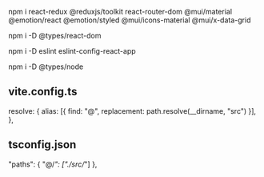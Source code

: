 npm i react-redux @reduxjs/toolkit react-router-dom @mui/material @emotion/react @emotion/styled @mui/icons-material @mui/x-data-grid

npm i -D @types/react-dom

npm i -D eslint eslint-config-react-app

npm i -D @types/node

## vite.config.ts
resolve: {
  alias: [{ find: "@", replacement: path.resolve(__dirname, "src") }],
},

## tsconfig.json
"paths": {
  "@/*": ["./src/*"]
},
